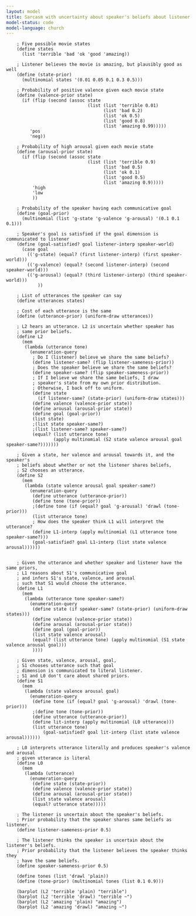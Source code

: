 ```yaml
---
layout: model
title: Sarcasm with uncertainty about speaker's beliefs about listener's beliefs and tone
model-status: code
model-language: church
---
```

        
        ; Five possible movie states
        (define states
          (list 'terrible 'bad 'ok 'good 'amazing))
        
        ; Listener believes the movie is amazing, but plausibly good as well
        (define (state-prior) 
          (multinomial states '(0.01 0.05 0.1 0.3 0.5)))
        
        ; Probability of positive valence given each movie state
        (define (valence-prior state)
          (if (flip (second (assoc state
                                   (list (list 'terrible 0.01)
                                         (list 'bad 0.2)
                                         (list 'ok 0.5)
                                         (list 'good 0.8)
                                         (list 'amazing 0.99)))))
             'pos
             'neg))
        
        ; Probability of high arousal given each movie state
        (define (arousal-prior state)
          (if (flip (second (assoc state
                                   (list (list 'terrible 0.9)
                                         (list 'bad 0.5)
                                         (list 'ok 0.1)
                                         (list 'good 0.5)
                                         (list 'amazing 0.9)))))
              'high
              'low
              ))
        
        ; Probability of the speaker having each communicative goal
        (define (goal-prior)
          (multinomial (list 'g-state 'g-valence 'g-arousal) '(0.1 0.1 0.1)))
        
        ; Speaker's goal is satisfied if the goal dimension is communicated to listener
        (define (goal-satisfied? goal listener-interp speaker-world)
          (case goal
            (('g-state) (equal? (first listener-interp) (first speaker-world)))
            (('g-valence) (equal? (second listener-interp) (second speaker-world)))
            (('g-arousal) (equal? (third listener-interp) (third speaker-world)))
                ))
        
        ; List of utterances the speaker can say
        (define utterances states)
        
        ; Cost of each utterance is the same
        (define (utterance-prior) (uniform-draw utterances))
        
        ; L2 hears an utterance. L2 is uncertain whether speaker has
        ; same prior beliefs.
        (define L2
          (mem
           (lambda (utterance tone)
             (enumeration-query
              ; Do I (listener) believe we share the same beliefs?
              (define listener-same? (flip listener-sameness-prior))
              ; Does the speaker believe we share the same beliefs?
              (define speaker-same? (flip speaker-sameness-prior))
              ; If I believe we share the same beliefs, I draw
              ; speaker's state from my own prior distribution.
              ; Otherwise, I back off to uniform.
              (define state 
                (if listener-same? (state-prior) (uniform-draw states)))
              (define valence (valence-prior state))
              (define arousal (arousal-prior state))
              (define goal (goal-prior))
              (list state)
              ;(list state speaker-same?)
              ;(list listener-same? speaker-same?)
              (equal? (list utterance tone) 
                      (apply multinomial (S2 state valence arousal goal speaker-same?)))))))
        
        ; Given a state, her valence and arousal towards it, and the speaker's
        ; beliefs about whether or not the listener shares beliefs,
        ; S2 chooses an utterance.
        (define S2
          (mem
           (lambda (state valence arousal goal speaker-same?)
             (enumeration-query
              (define utterance (utterance-prior))
              (define tone (tone-prior))
              ;(define tone (if (equal? goal 'g-arousal) 'drawl (tone-prior)))
              (list utterance tone)
              ; How does the speaker think L1 will interpret the utterance?
              (define L1-interp (apply multinomial (L1 utterance tone speaker-same?)))
              (goal-satisfied? goal L1-interp (list state valence arousal))))))
        
        
        ; Given the utterance and whether speaker and listener have the same priors,
        ; L1 reasons about S1's communicative goal
        ; and infers S1's state, valence, and arousal
        ; such that S1 would choose the utterance.
        (define L1
          (mem
           (lambda (utterance tone speaker-same?)
             (enumeration-query
              (define state (if speaker-same? (state-prior) (uniform-draw states)))
              (define valence (valence-prior state))
              (define arousal (arousal-prior state))
              (define goal (goal-prior))
              (list state valence arousal)
              (equal? (list utterance tone) (apply multinomial (S1 state valence arousal goal)))
              ))))
        
        ; Given state, valence, arousal, goal,
        ; S1 chooses utterance such that goal 
        ; dimension is communicated to literal listener.
        ; S1 and L0 don't care about shared priors.
        (define S1
          (mem
           (lambda (state valence arousal goal)
             (enumeration-query
              (define tone (if (equal? goal 'g-arousal) 'drawl (tone-prior)))
              ;(define tone (tone-prior))
              (define utterance (utterance-prior))
              (define lit-interp (apply multinomial (L0 utterance)))
              (list utterance tone)
                  (goal-satisfied? goal lit-interp (list state valence arousal))))))
        
        ; L0 interprets utterance literally and produces speaker's valence and arousal
        ; given utterance is literal
        (define L0
          (mem
           (lambda (utterance)
             (enumeration-query
              (define state (state-prior))
              (define valence (valence-prior state))
              (define arousal (arousal-prior state))
              (list state valence arousal)
              (equal? utterance state)))))
        
        ; The listener is uncertain about the speaker's beliefs.
        ; Prior probability that the speaker shares same beliefs as listener.
        (define listener-sameness-prior 0.5)
        
        ; The listener thinks the speaker is uncertain about the listener's beliefs.
        ; Prior probability that the listener believes the speaker thinks they 
        ; have the same beliefs. 
        (define speaker-sameness-prior 0.5)
        
        (define tones (list 'drawl 'plain))
        (define (tone-prior) (multinomial tones (list 0.1 0.9)))
        
        (barplot (L2 'terrible 'plain) "terrible")
        (barplot (L2 'terrible 'drawl) "terrible ~")
        (barplot (L2 'amazing 'plain) "amazing")
        (barplot (L2 'amazing 'drawl) "amazing ~")

